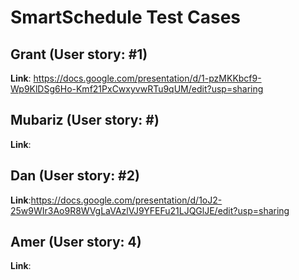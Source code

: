 # SmartSchedule Test Cases 

## Grant (User story: #1)

**Link**: https://docs.google.com/presentation/d/1-pzMKKbcf9-Wp9KlDSg6Ho-Kmf21PxCwxyvwRTu9qUM/edit?usp=sharing

## Mubariz (User story: #)

**Link**: 

## Dan (User story: #2)

**Link**:https://docs.google.com/presentation/d/1oJ2-25w9WIr3Ao9R8WVgLaVAzlVJ9YFEFu21LJQGlJE/edit?usp=sharing 

## Amer (User story: 4)

**Link**: 

